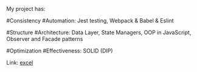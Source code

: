 My project has:

  #Consistency #Automation:
    Jest testing,
    Webpack & Babel & Eslint

  #Structure #Architecture:
    Data Layer,
    State Managers,
    OOP in JavaScript,
    Observer and Facade patterns

  #Optimization #Effectiveness:
    SOLID (DIP)

Link: [excel](src/index.html)
